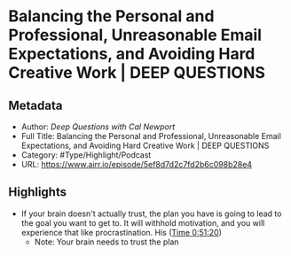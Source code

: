 # Balancing the Personal and Professional, Unreasonable Email Expectations, and Avoiding Hard Creative Work | DEEP QUESTIONS

## Metadata

* Author: *Deep Questions with Cal Newport*
* Full Title: Balancing the Personal and Professional, Unreasonable Email Expectations, and Avoiding Hard Creative Work | DEEP QUESTIONS
* Category: #Type/Highlight/Podcast
* URL: https://www.airr.io/episode/5ef8d7d2c7fd2b6c098b28e4

## Highlights

* If your brain doesn't actually trust, the plan you have is going to lead to the goal you want to get to. It will withhold motivation, and you will experience that like procrastination. His ([Time 0:51:20](https://www.airr.io/quote/5f3724a0a7c7e0da4e99a887))
  * Note: Your brain needs to trust the plan
